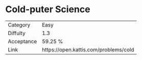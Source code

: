 # Cold-puter Science

<table>
    <tr>
        <td>Category</td>
        <td>Easy</td>
    </tr>
    <tr>
        <td>Diffulty</td>
        <td>1.3</td>
    </tr>
    <tr>
        <td>Acceptance</td>
        <td>59.25 %</td>
    </tr>
    <tr>
        <td>Link</td>
        <td>https://open.kattis.com/problems/cold</td>
    </tr>
</table>